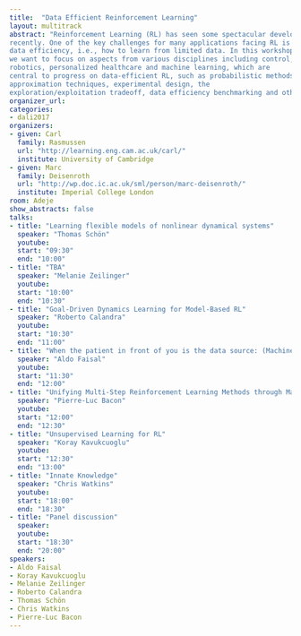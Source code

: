 ```yaml
---
title:  "Data Efficient Reinforcement Learning"
layout: multitrack
abstract: "Reinforcement Learning (RL) has seen some spectacular developments
recently. One of the key challenges for many applications facing RL is
data efficiency, i.e., how to learn from limited data. In this workshop
we want to focus on aspects from various disciplines including control,
robotics, personalized healthcare and machine learning, which are
central to progress on data-efficient RL, such as probabilistic methods,
approximation techniques, experimental design, the
exploration/exploitation tradeoff, data efficiency benchmarking and others."
organizer_url: 
categories:
- dali2017
organizers:
- given: Carl 
  family: Rasmussen
  url: "http://learning.eng.cam.ac.uk/carl/"
  institute: University of Cambridge
- given: Marc 
  family: Deisenroth
  url: "http://wp.doc.ic.ac.uk/sml/person/marc-deisenroth/"
  institute: Imperial College London  
room: Adeje
show_abstracts: false
talks:
- title: "Learning flexible models of nonlinear dynamical systems"
  speaker: "Thomas Schön"
  youtube: 
  start: "09:30"
  end: "10:00"
- title: "TBA"
  speaker: "Melanie Zeilinger"
  youtube: 
  start: "10:00"
  end: "10:30"
- title: "Goal-Driven Dynamics Learning for Model-Based RL"
  speaker: "Roberto Calandra"
  youtube: 
  start: "10:30"
  end: "11:00"
- title: "When the patient in front of you is the data source: (Machine) learning to adapt in real-time to acute clinical settings"
  speaker: "Aldo Faisal"
  youtube: 
  start: "11:30"
  end: "12:00"
- title: "Unifying Multi-Step Reinforcement Learning Methods through Matrix Splittings"
  speaker: "Pierre-Luc Bacon"
  youtube: 
  start: "12:00"
  end: "12:30"
- title: "Unsupervised Learning for RL"
  speaker: "Koray Kavukcuoglu"
  youtube: 
  start: "12:30"
  end: "13:00"
- title: "Innate Knowledge"
  speaker: "Chris Watkins"
  youtube: 
  start: "18:00"
  end: "18:30"
- title: "Panel discussion"
  speaker: 
  youtube: 
  start: "18:30"
  end: "20:00"
speakers:
- Aldo Faisal
- Koray Kavukcuoglu
- Melanie Zeilinger
- Roberto Calandra
- Thomas Schön
- Chris Watkins
- Pierre-Luc Bacon
---
```

